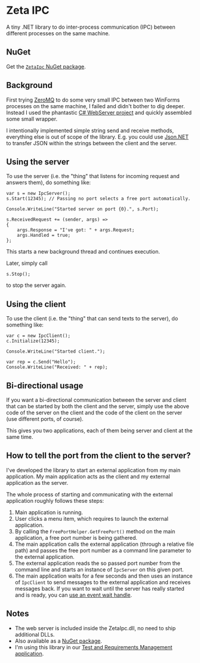 # Zeta IPC

A tiny .NET library to do inter-process communication (IPC) between different processes on the same machine.

<!--[![Build state](https://travis-ci.org/UweKeim/ZetaIpc.svg?branch=master)](https://travis-ci.org/UweKeim/ZetaIpc "Travis CI build status")-->

## NuGet

Get the [`ZetaIpc` NuGet package](https://www.nuget.org/packages/ZetaIpc).

## Background

First trying [ZeroMQ](https://github.com/zeromq/netmq) to do some very small IPC between two WinForms processes on the same machine, I failed and didn't 
bother to dig deeper. Instead I used the phantastic [C# WebServer project](https://webserver.codeplex.com/) and quickly
assembled some small wrapper.

I intentionally implemented simple string send and receive methods, everything else is out of scope of
the library. E.g. you could use [Json.NET](http://james.newtonking.com/json) to transfer JSON within the strings between the client and the
server.

## Using the server

To use the server (i.e. the "thing" that listens for incoming request and answers them), do something like:

    var s = new IpcServer();
    s.Start(12345); // Passing no port selects a free port automatically.

    Console.WriteLine("Started server on port {0}.", s.Port);

    s.ReceivedRequest += (sender, args) =>
    {
        args.Response = "I've got: " + args.Request;
        args.Handled = true;
    };

This starts a new background thread and continues execution.

Later, simply call

    s.Stop();

to stop the server again.

## Using the client

To use the client (i.e. the "thing" that can send texts to the server), do something like:

    var c = new IpcClient();
    c.Initialize(12345);

    Console.WriteLine("Started client.");

    var rep = c.Send("Hello");
    Console.WriteLine("Received: " + rep);

## Bi-directional usage

If you want a bi-directional communication between the server and client that can be started
by both the client and the server, simply use the above code of the server on the client
and the code of the client on the server (use different ports, of course).

This gives you two applications, each of them being server and client at the same time.

## How to tell the port from the client to the server?

I've developed the library to start an external application from my main application. My main application acts as 
the client and my external application as the server. 

The whole process of starting and communicating with the external application roughly follows these steps:

1. Main application is running.
1. User clicks a menu item, which requires to launch the external application.
1. By calling the `FreePortHelper.GetFreePort()` method on the main application, a free port number is being gathered.
1. The main application calls the external application (through a relative file path) and passes the free port number as a command line parameter to the external application.
1. The external application reads the so passed port number from the command line and starts an instance of `IpcServer` on this given port.
1. The main application waits for a few seconds and then uses an instance of `IpcClient` to send messages to the external application and receives messages back. If you want to wait until the server has really started and is ready, you can [use an event wait handle](http://stackoverflow.com/questions/2740038/).

## Notes

- The web server is included inside the ZetaIpc.dll, no need to ship additional DLLs.
- Also available as a [NuGet package](https://www.nuget.org/packages/ZetaIpc).
- I'm using this library in our [Test and Requirements Management application](http://www.zeta-test.com).

